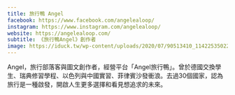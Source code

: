 ```yaml
---
title: 旅行鴨 Angel
facebook: https://www.facebook.com/angelealoop/
instagram: https://www.instagram.com/angelealoop/
website: https://angelealoop.com/
subtitle: 《旅行鴨Angel》創作者
image: https://iduck.tw/wp-content/uploads/2020/07/90513410_114225350221138_8132686596936826880_o.jpg
---
```


Angel，旅行部落客與圖文創作者，經營平台「Angel旅行鴨」。曾於德國交換學生、瑞典修習學程、以色列與中國實習、菲律賓沙發衝浪。去過30個國家，認為旅行是一種啟發，開啟人生更多選擇和看見想追求的未來。